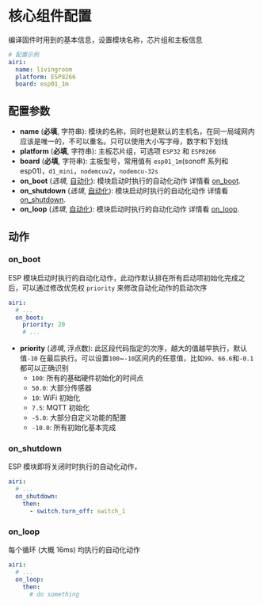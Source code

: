 # 核心组件配置

编译固件时用到的基本信息，设置模块名称，芯片组和主板信息


```yaml
# 配置示例
airi:
  name: livingroom
  platform: ESP8266
  board: esp01_1m
```

## 配置参数

- **name** (**必填**, 字符串): 模块的名称，同时也是默认的主机名，在同一局域网内应该是唯一的，不可以重名。只可以使用大小写字母，数字和下划线
- **platform** (**必填**, 字符串): 主板芯片组，可选项 `ESP32` 和 `ESP8266`
- **board** (**必填**, 字符串): 主板型号，常用值有 `esp01_1m`(sonoff  系列和 esp01)，`d1_mini`，`nodemcuv2`，`nodemcu-32s`
- **on_boot** (*选填*, [自动化](mqtt/guides/automations)): 模块启动时执行的自动化动作 详情看 [on_boot](#on_boot).
- **on_shutdown** (*选填*, [自动化](mqtt/guides/automations)): 模块启动时执行的自动化动作 详情看 [on_shutdown](#on_shutdown).
- **on_loop** (*选填*, [自动化](mqtt/guides/automations)): 模块启动时执行的自动化动作 详情看 [on_loop](#on_loop).

## 动作

### on_boot

ESP 模块启动时执行的自动化动作，此动作默认排在所有启动项初始化完成之后，可以通过修改优先权 `priority` 来修改自动化动作的启动次序

```yaml
airi:
  # ...
  on_boot:
    priority: 20
    # ...
```

- **priority** (*选填*, 浮点数): 此区段代码指定的次序，越大的值越早执行，默认值`-10` 在最后执行。可以设置`100`~`-10`区间内的任意值，比如`99`、`66.6`和`-0.1` 都可以正确识别
  - `100`: 所有的基础硬件初始化的时间点
  - `50.0`: 大部分传感器
  - `10`: WiFi 初始化
  - `7.5`:  MQTT 初始化
  - `-5.0`: 大部分自定义功能的配置
  - `-10.0`: 所有初始化基本完成




### on_shutdown

ESP 模块即将关闭时时执行的自动化动作，



```yaml
airi:
  # ...
  on_shutdown:
    then:
      - switch.turn_off: switch_1
```


### on_loop

每个循环 (大概 16ms) 均执行的自动化动作


```yaml
airi:
  # ...
  on_loop:
    then:
      # do something
```
































